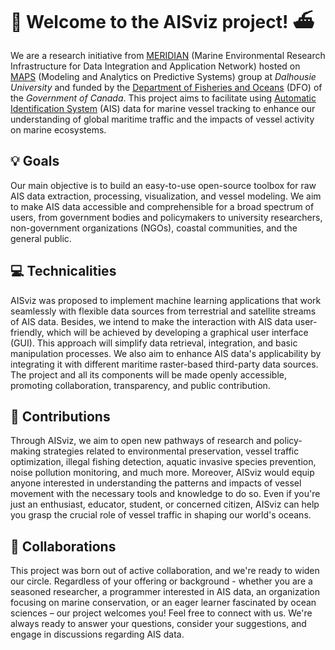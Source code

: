 # 🌊 Welcome to the AISviz project! ⛴️

We are a research initiative from [MERIDIAN](https://meridian.cs.dal.ca) (Marine Environmental Research Infrastructure for Data Integration and Application Network) hosted on [MAPS](https://mapslab.tech/) (Modeling and Analytics on Predictive Systems) group at *Dalhousie University* and funded by the [Department of Fisheries and Oceans](https://www.canada.ca/en/fisheries-oceans/news/2023/06/funded-projects-for-the-oceans-management-contribution-program.html) (DFO) of the *Government of Canada*. This project aims to facilitate using [Automatic Identification System](https://en.wikipedia.org/wiki/Automatic_identification_system) (AIS) data for marine vessel tracking to enhance our understanding of global maritime traffic and the impacts of vessel activity on marine ecosystems.

## 💡 Goals

Our main objective is to build an easy-to-use open-source toolbox for raw AIS data extraction, processing, visualization, and vessel modeling. We aim to make AIS data accessible and comprehensible for a broad spectrum of users, from government bodies and policymakers to university researchers, non-government organizations (NGOs), coastal communities, and the general public.

## 💻 Technicalities

AISviz was proposed to implement machine learning applications that work seamlessly with flexible data sources from terrestrial and satellite streams of AIS data. Besides, we intend to make the interaction with AIS data user-friendly, which will be achieved by developing a graphical user interface (GUI). This approach will simplify data retrieval, integration, and basic manipulation processes. We also aim to enhance AIS data's applicability by integrating it with different maritime raster-based third-party data sources. The project and all its components will be made openly accessible, promoting collaboration, transparency, and public contribution.

## 🚀 Contributions

Through AISviz, we aim to open new pathways of research and policy-making strategies related to environmental preservation, vessel traffic optimization, illegal fishing detection, aquatic invasive species prevention, noise pollution monitoring, and much more. Moreover, AISviz would equip anyone interested in understanding the patterns and impacts of vessel movement with the necessary tools and knowledge to do so. Even if you're just an enthusiast, educator, student, or concerned citizen, AISviz can help you grasp the crucial role of vessel traffic in shaping our world's oceans.

## 👥 Collaborations

This project was born out of active collaboration, and we're ready to widen our circle. Regardless of your offering or background - whether you are a seasoned researcher, a programmer interested in AIS data, an organization focusing on marine conservation, or an eager learner fascinated by ocean sciences – our project welcomes you! Feel free to connect with us. We're always ready to answer your questions, consider your suggestions, and engage in discussions regarding AIS data.
